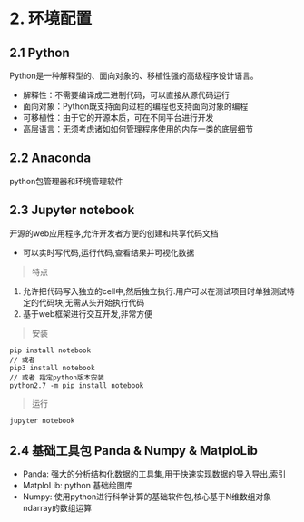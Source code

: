# 2. 环境配置

## 2.1 Python

Python是一种解释型的、面向对象的、移植性强的高级程序设计语言。

- 解释性：不需要编译成二进制代码，可以直接从源代码运行
- 面向对象：Python既支持面向过程的编程也支持面向对象的编程
- 可移植性：由于它的开源本质，可在不同平台进行开发
- 高层语言：无须考虑诸如如何管理程序使用的内存一类的底层细节

## 2.2 Anaconda

python包管理器和环境管理软件

## 2.3 Jupyter notebook

开源的web应用程序,允许开发者方便的创建和共享代码文档

- 可以实时写代码,运行代码,查看结果并可视化数据

> 特点
1. 允许把代码写入独立的cell中,然后独立执行.用户可以在测试项目时单独测试特定的代码块,无需从头开始执行代码
2. 基于web框架进行交互开发,非常方便

> 安装
```
pip install notebook
// 或者
pip3 install notebook
// 或者 指定python版本安装
python2.7 -m pip install notebook
```

> 运行
```
jupyter notebook
```

## 2.4 基础工具包 Panda & Numpy & MatploLib

- Panda: 强大的分析结构化数据的工具集,用于快速实现数据的导入导出,索引
- MatploLib: python 基础绘图库
- Numpy: 使用python进行科学计算的基础软件包,核心基于N维数组对象ndarray的数组运算
